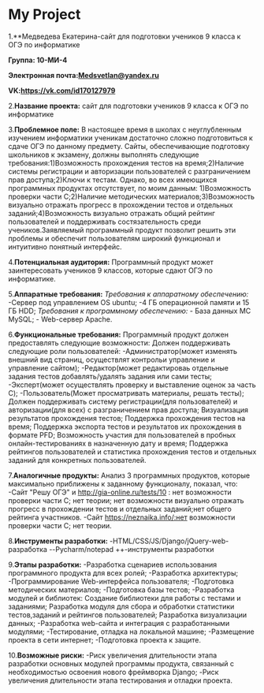 # My Project

1.**Медведева Екатерина-сайт для подготовки учеников 9 класса к ОГЭ по информатике

**Группа: 10-МИ-4**

**Электронная почта:Medsvetlan@yandex.ru**

**VK:https://vk.com/id170127979**

2.**Название проекта:**
сайт для подготовки учеников 9 класса к ОГЭ по информатике

3.**Проблемное поле:**
В настоящее время в школах с неуглубленным изучением информатики ученикам достаточно сложно подготовиться к сдаче ОГЭ по данному предмету. Сайты, обеспечивающие подготовку школьников к экзамену, должны выполнять следующие требования:1)Возможность прохождения тестов на время;2)Наличие системы регистрации и авторизации пользователей с разграничением прав доступа;2)Ключи к тестам. Однако, во всех имеющихся программных продуктах отсутствует, по моим данным: 1)Возможность проверки части C;2)Наличие методических материалов;3)Возможность визуально отражать прогресс в прохождении тестов и отдельных заданий;4)Возможность визуально отражать общий рейтинг пользователей и поддерживать состязательность среди учеников.Заявляемый программный продукт позволит решить эти проблемы и обеспечит пользователям широкий функционал и интуитивно понятный интерфейс.

4.**Потенциальная аудитория:**
Программный продукт может заинтересовать учеников 9 классов, которые сдают ОГЭ по информатике.

5.**Аппаратные требования:**
*Требования к аппаратному обеспечению:*
     -Сервер под управлением OS  ubuntu;
     -4 ГБ операционной памяти и 15 ГБ HDD;
*Требования к программному обеспечению:*
    - База данных MC MySQL;
    - Web-сервер Apache.
    
 6.**Функциональные требования:**
 Программный продукт должен предоставлять следующие возможности:
Должен поддерживать следующие роли пользователей:
     -Администратор(может изменять внешний вид страниц, осуществлят контрольи управление и управление сайтом);
     -Редактор(может редактироваь отдельные задания тестов добавлять/удалять задания или сами тесты;
     -Эксперт(может осуществлять проверку и выставление оценок за часть C);
     -Пользователь(Может просматривать материалы, решать тесты);
Должен поддерживать систему регистрации(для пользователей) и авторизации(для всех) с разграничением прав доступа;
Визуализация результатов прохождения тестов;
Поддержка прохождения тестов на время;
Поддержка экспорта тестов и результатов их прохождения в формате PFD;
Возможность участия для пользователей в пробных онлайн-тестированиях  в назначенную дату и время;
Поддержка рейтингов пользователей и статистика прохождения тестов и отдельных заданий для конкретных пользователей.

7.**Аналогичные продукты:**
Анализ 3 программных продуктов, которые максимально приближены к заданному функционалу, показал, что:
  -Сайт "Решу ОГЭ" и http://gia-online.ru/tests/10 : нет возможности проверки части C; нет теории; нет возможности визуально отражать прогресс в прохождении тестов и отдельных заданий;нет общего рейтинга участников.
  -Сайт https://neznaika.info/:нет возможности проверки части C; нет теории.
  
 8.**Инструменты разработки:**
 -HTML/CSS/JS/Django/jQuery-web-разработка
--Pycharm/notepad ++-инструменты разработки

 9.**Этапы разработки:**
-Разработка сценариев использования программного продукта для всех ролей;
-Разработка архитектуры;
-Программирование Web-интерфейса пользователя;
-Подготовка методических материалов;
-Подготовка базы тестов;
-Разработка модулей и библиотек:
    Создание библиотеки для работы с тестами и заданиями;
    Разработка модуля для сбора и обработки статистики тестов,заданий и рейтингов пользователей;
    Разработка визуализации данных;
-Разработка web-сайта и интеграция с разработанными модулями;
-Тестирование, отладка на локальной машине;
-Размещение проекта в сети интернет;
-Подготовка проекта к защите.

10.**Возможные риски:**
-Риск увеличения длительности этапа разработки основных модулей программы продукта, связанный с необходимостью освоения нового фреймворка Django;
-Риск увеличения длительности этапа тестирования и отладки проекта.



